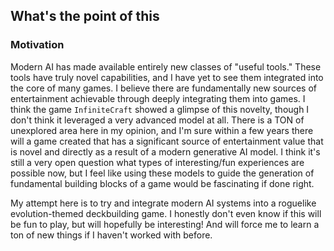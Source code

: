 ## What's the point of this

### Motivation
Modern AI has made available entirely new classes of "useful tools." These tools have truly novel capabilities, and I have yet to see them integrated into the core of many games. I believe there are fundamentally new sources of entertainment achievable through deeply integrating them into games. I think the game `InfiniteCraft` showed a glimpse of this novelty, though I don't think it leveraged a very advanced model at all. There is a TON of unexplored area here in my opinion, and I'm sure within a few years there will a game created that has a significant source of entertainment value that is novel and directly as a result of a modern generative AI model. I think it's still a very open question what types of interesting/fun experiences are possible now, but I feel like using these models to guide the generation of fundamental building blocks of a game would be fascinating if done right.

My attempt here is to try and integrate modern AI systems into a roguelike evolution-themed deckbuilding game. I honestly don't even know if this will be fun to play, but will hopefully be interesting! And will force me to learn a ton of new things if I haven't worked with before.
